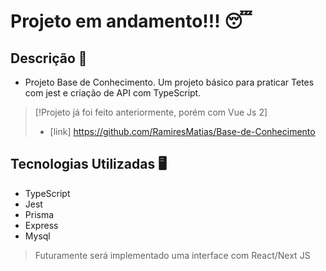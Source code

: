 # Projeto em andamento!!! 😴

## Descrição 📝

- Projeto Base de Conhecimento. Um projeto básico para praticar Tetes com jest e criação de API com TypeScript.

>[!Projeto já foi feito anteriormente, porém com Vue Js 2]
>* [link] https://github.com/RamiresMatias/Base-de-Conhecimento 

## Tecnologias Utilizadas 🖥️

* TypeScript
* Jest
* Prisma
* Express
* Mysql

> Futuramente será implementado uma interface com React/Next JS